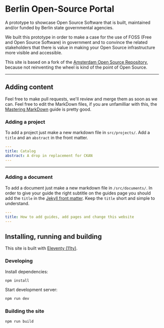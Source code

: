 # Berlin Open-Source Portal

A prototype to showcase Open Source Software that is built, maintained and/or funded by Berlin state governmental agencies.

We built this prototype in order to make a case for the use of FOSS (Free and Open Source Software) in government and to convince the related stakeholders that there is value in making your Open Source infrastructure more visible and accessible.

This site is based on a fork of the [Amsterdam Open Source Repository](https://github.com/Amsterdam/amsterdam.github.io), because not reinventing the wheel is kind of the point of Open Source.

---

## Adding content

Feel free to make pull requests, we'll review and merge them as soon as we can. Feel free to edit the MarkDown files, if you are unfamilliar with this, the [Mastering MarkDown](https://guides.github.com/features/mastering-markdown/) guide is pretty good.

### Adding a project

To add a project just make a new markdown file in `src/projects/`. Add a `title` and an `abstract` in the front matter.

```yaml
---
title: Catalog
abstract: A drop in replacement for CKAN
---

```

---

### Adding a document

To add a document just make a new markdown file in `/src/documents/`. In order to give your guide the right subtitle on the guides page you should add the `title` in the [Jekyll front matter](https://jekyllrb.com/docs/frontmatter/). Keep the `title` short and simple to understand.

```yaml
---
title: How to add guides, add pages and change this website
---

```

## Installing, running and building

This site is built with [Eleventy (11ty)](https://www.11ty.dev/docs/).

### Developing

Install dependencies:

```bash
npm install
```

Start development server:

```bash
npm run dev
```

### Building the site

```bash
npm run build
```
